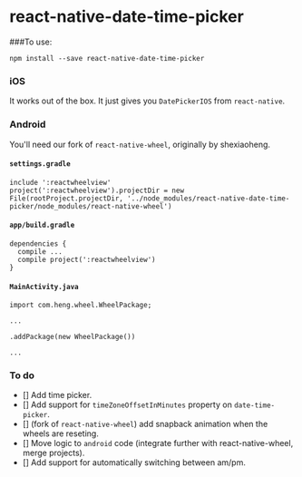 # react-native-date-time-picker

###To use:

```
npm install --save react-native-date-time-picker
```

### iOS
It works out of the box.  It just gives you `DatePickerIOS` from `react-native`.

### Android
You'll need our fork of `react-native-wheel`, originally by shexiaoheng.
#### `settings.gradle`
```
include ':reactwheelview'
project(':reactwheelview').projectDir = new File(rootProject.projectDir, '../node_modules/react-native-date-time-picker/node_modules/react-native-wheel')
```

#### `app/build.gradle`
```
dependencies {
  compile ...
  compile project(':reactwheelview')
}
```

#### `MainActivity.java`
```
import com.heng.wheel.WheelPackage;

...

.addPackage(new WheelPackage())

...
```

### To do
- [] Add time picker.
- [] Add support for `timeZoneOffsetInMinutes` property on `date-time-picker`.
- [] (fork of `react-native-wheel`) add snapback animation when the wheels are reseting.
- [] Move logic to `android` code (integrate further with react-native-wheel, merge projects).
- [] Add support for automatically switching between am/pm.

